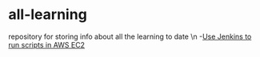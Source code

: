 # all-learning
repository for storing info about all the learning to date \n
-[Use Jenkins to run scripts in AWS EC2](https://medium.com/faun/use-jenkins-to-run-scripts-in-aws-ec2-1f3d1307263a)
